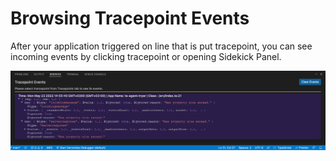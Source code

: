 # Browsing Tracepoint Events

After your application triggered on line that is put tracepoint, you can see incoming events by clicking tracepoint or opening Sidekick Panel.



![Sidekick - Events Panel](https://raw.githubusercontent.com/runsidekick/sidekick-assets/master/images/vscode-extension/sidekick-panel.png)